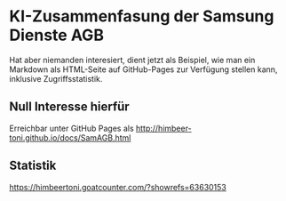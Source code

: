 # KI-Zusammenfasung der Samsung Dienste AGB
Hat aber niemanden interesiert, dient jetzt als Beispiel, wie man  ein Markdown als HTML-Seite auf GitHub-Pages zur Verfügung stellen kann, inklusive Zugriffsstatistik.

## Null Interesse hierfür
Erreichbar unter GitHub Pages als
http://himbeer-toni.github.io/docs/SamAGB.html
## Statistik
https://himbeertoni.goatcounter.com/?showrefs=63630153
